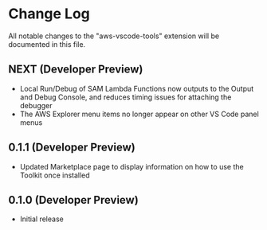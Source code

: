 # Change Log

All notable changes to the "aws-vscode-tools" extension will be documented in this file.

## NEXT (Developer Preview)

* Local Run/Debug of SAM Lambda Functions now outputs to the Output and Debug Console, and reduces timing issues for attaching the debugger
* The AWS Explorer menu items no longer appear on other VS Code panel menus

## 0.1.1 (Developer Preview)

* Updated Marketplace page to display information on how to use the Toolkit once installed

## 0.1.0 (Developer Preview)

* Initial release

